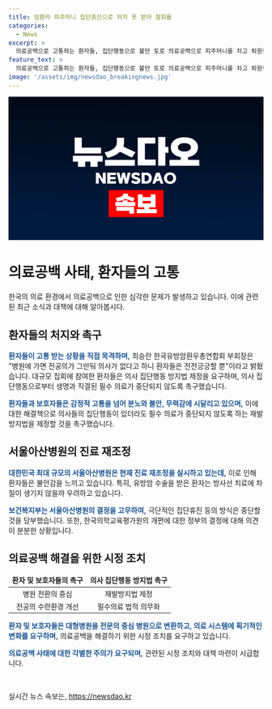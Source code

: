 ```yaml
---
title: 암환자 피주머니 집단휴진으로 처치 못 받아 철회를
categories:
  - News
excerpt: >
  의료공백으로 고통하는 환자들, 집단행동으로 불만 토로 의료공백으로 피주머니를 차고 퇴원한 유방암 수술 환자들의 이야기. 집회에 참석한 환자들이 고통을 호소하며 정부와 의사들에게 대책을 요구했다. 서울 아산병원의 진료 재조정에도 환자들의 불안감이 터져나왔다. 필수의료 보장을 법적으로 의무화하여 환자들의 피해를 방지하고자 요구했다. 의사단체와 정부 간 갈등 속에서 의료현장의 안정적인 진료를 위한 대책이 요구되고 있다.
feature_text: >
  의료공백으로 고통하는 환자들, 집단행동으로 불만 토로 의료공백으로 피주머니를 차고 퇴원한 유방암 수술 환자들의 이야기. 집회에 참석한 환자들이 고통을 호소하며 정부와 의사들에게 대책을 요구했다. 서울 아산병원의 진료 재조정에도 환자들의 불안감이 터져나왔다. 필수의료 보장을 법적으로 의무화하여 환자들의 피해를 방지하고자 요구했다. 의사단체와 정부 간 갈등 속에서 의료현장의 안정적인 진료를 위한 대책이 요구되고 있다.
image: '/assets/img/newsdao_breakingnews.jpg'
---
```


<p><img src="/assets/img/newsdao_breakingnews.jpg" alt="cryptoinkorea 속보" /></p>

<h1>의료공백 사태, 환자들의 고통</h1>

<p data-ke-size="size16">한국의 의료 환경에서 의료공백으로 인한 심각한 문제가 발생하고 있습니다. 이에 관련된 최근 소식과 대책에 대해 알아봅시다.</p>

<h2>환자들의 처지와 촉구</h2>

<p><b><span style="color: #1a5490;">환자들이 고통 받는 상황을 직접 목격하며,</span></b> 최승란 한국유방암환우총연합회 부회장은 "병원에 가면 전공의가 그만둬 의사가 없다고 하니 환자들은 전전긍긍할 뿐"이라고 밝혔습니다. 대규모 집회에 참여한 환자들은 의사 집단행동 방지법 제정을 요구하며, 의사 집단행동으로부터 생명과 직결된 필수 의료가 중단되지 않도록 촉구했습니다.</p>

<p><b><span style="color: #1a5490;">환자들과 보호자들은 감정적 고통을 넘어 분노와 불안, 무력감에 시달리고 있으며,</span></b> 이에 대한 해결책으로 의사들의 집단행동이 있더라도 필수 의료가 중단되지 않도록 하는 재발방지법을 제정할 것을 촉구했습니다.</p>

<h2>서울아산병원의 진료 재조정</h2>

<p><b><span style="color: #1a5490;">대한민국 최대 규모의 서울아산병원은 현재 진료 재조정을 실시하고 있는데,</span></b> 이로 인해 환자들은 불안감을 느끼고 있습니다. 특히, 유방암 수술을 받은 환자는 방사선 치료에 차질이 생기지 않을까 우려하고 있습니다.</p>

<p><b><span style="color: #1a5490;">보건복지부는 서울아산병원의 결정을 고무하여,</span></b> 극단적인 집단휴진 등의 방식은 중단할 것을 당부했습니다. 또한, 한국의학교육평가원의 개편에 대한 정부의 결정에 대해 의견이 분분한 상황입니다.</p>

<h2>의료공백 해결을 위한 시정 조치</h2>

<table>
<thead>
    <tr>
        <td style="text-align: center; height: 17px;"><b>환자 및 보호자들의 촉구</b></td>
        <td style="text-align: center; height: 17px;"><b>의사 집단행동 방지법 촉구</b></td>
    </tr>
</thead>
<tbody>
    <tr>
        <td style="text-align: center; height: 17px;">병원 전환의 중심</td>
        <td style="text-align: center; height: 17px;">재발방지법 제정</td>
    </tr>
    <tr>
        <td style="text-align: center; height: 17px;">전공의 수련환경 개선</td>
        <td style="text-align: center; height: 17px;">필수의료 법적 의무화</td>
    </tr>
</tbody>
</table>

<p><b><span style="color: #1a5490;">환자 및 보호자들은 대형병원을 전문의 중심 병원으로 변환하고, 의료 시스템에 획기적인 변화를 요구하며,</span></b> 의료공백을 해결하기 위한 시정 조치를 요구하고 있습니다.</p>

<p><b><span style="color: #1a5490;">의료공백 사태에 대한 각별한 주의가 요구되며,</span></b> 관련된 시정 조치와 대책 마련이 시급합니다.</p>

<p data-ke-size="size16">&nbsp;</p>
실시간 뉴스 속보는, <a href="https://newsdao.kr" rel="dofollow">https://newsdao.kr</a>


